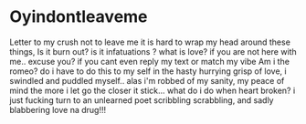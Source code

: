 # Oyindontleaveme
Letter to my crush not to leave me 
it is hard to wrap my head around these things, Is it burn out? is it infatuations ? what is love?
if you are not here with me.. excuse you? if you cant even reply my text or match my vibe
Am i the romeo? do i have to do this to my self 
in the hasty hurrying grisp of love, i swindled and puddled myself.. alas i'm robbed of my sanity, my peace of mind
the more i let go the closer it stick... 
what do i do when heart broken? i just fucking turn to an unlearned poet
scribbling scrabbling, and sadly blabbering
love na drug!!!
